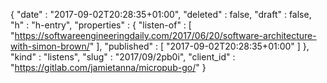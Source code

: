 {
  "date" : "2017-09-02T20:28:35+01:00",
  "deleted" : false,
  "draft" : false,
  "h" : "h-entry",
  "properties" : {
    "listen-of" : [ "https://softwareengineeringdaily.com/2017/06/20/software-architecture-with-simon-brown/" ],
    "published" : [ "2017-09-02T20:28:35+01:00" ]
  },
  "kind" : "listens",
  "slug" : "2017/09/2pb0i",
  "client_id" : "https://gitlab.com/jamietanna/micropub-go/"
}
